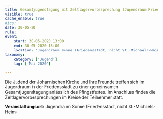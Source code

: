 ```yaml
---
title: Gesamtjugendtagung mit Zeltlagervorbesprechung (Jugendraum Friedensstadt, nicht St.-Michaels-Heim)
visible: true
cache_enable: true
#ics: 
date: 30-05-20
rule: 
event:
	start: 30-05-2020 13:00
	end: 30-05-2020 15:00
	location: 'Jugendraum Sonne (Friedensstadt, nicht St.-Michaels-Heim)'
taxonomy:
	category: ['Jugend']
	tag: ['Mai 2020']

---
```

Die Judend der Johannischen Kirche und Ihre Freunde treffen sich im Jugendraum in der Friedensstadt zu einer gemeinsamen Gesamtjugendtagung anlässlich des Pfingstfestes. Im Anschluss finden die Zeltlagervorbesprechungen im Kreise der Teilnehmer statt.



**Veranstaltungsort:** Jugendraum Sonne (Friedensstadt, nicht St.-Michaels-Heim)

